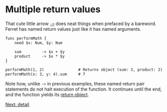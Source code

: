 # Multiple return values

That cute little arrow [`->`](../Operators.md#return-operator)
does neat things when prefaced by a bareword. Ferret has named return
values just like it has named arguments.

    func performMath {
        need $x: Num, $y: Num

        sum         -> $x + $y
        product     -> $x * $y
    }

    performMath(1, 2)               # Returns object (sum: 3, product: 2)
    performMath(x: 3, y: 4).sum     # 7

Note how, unlike `->` in previous examples, these named return pair
statements do not halt execution of the function. It continues until
the end, and the function yields its
[return object](../Functions.md#return-objects).

[Next: detail](7.5-detail.md)